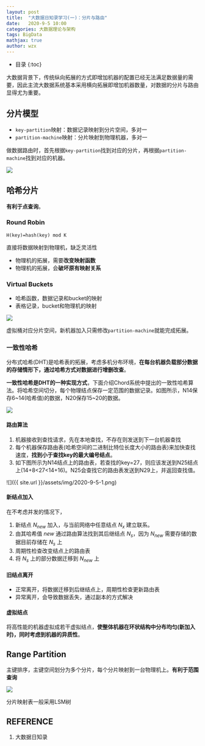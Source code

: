 ```yaml
---
layout: post
title:  "大数据日知录学习(一)：分片与路由"
date:   2020-9-5 10:00
categories: 大数据理论与架构
tags: BigData
mathjax: true
author: wzx
---
```


- 目录
{:toc}


大数据背景下，传统纵向拓展的方式即增加机器的配置已经无法满足数据量的需要，因此主流大数据系统基本采用横向拓展即增加机器数量，对数据的分片与路由显得尤为重要。




## 分片模型
- `key-partition`映射：数据记录映射到分片空间，多对一
- `partition-machine`映射：分片映射到物理机器，多对一

做数据路由时，首先根据`key-partition`找到对应的分片，再根据`partition-machine`找到对应的机器。

![](https://gitee.com/wangzxuan/images_bed/raw/master/images/20200512192329.png)

## 哈希分片
**有利于点查询**。

### Round Robin

`H(key)=hash(key) mod K`

直接将数据映射到物理机，缺乏灵活性

- 物理机的拓展，需要**改变映射函数**
- 物理机的拓展，会**破坏原有映射关系**

### Virtual Buckets
- 哈希函数，数据记录和bucket的映射
- 表格记录，bucket和物理机的映射

![](https://gitee.com/wangzxuan/images_bed/raw/master/images/20200512192915.png)

虚拟桶对应分片空间，新机器加入只需修改`partition-machine`就能完成拓展。

### 一致性哈希
分布式哈希(DHT)是哈希表的拓展，考虑多机分布环境，**在每台机器负载部分数据的存储情形下，通过哈希方式对数据进行增删改查**。

**一致性哈希是DHT的一种实现方式**，下面介绍Chord系统中提出的一致性哈希算法。将哈希空间切分，每个物理结点保存一定范围的数据记录。如图所示，N14保存6~14(哈希值)的数据，N20保存15~20的数据。

![](https://gitee.com/wangzxuan/images_bed/raw/master/images/20200512194433.png)

#### 路由算法
1. 机器接收到查找请求，先在本地查找，不存在则发送到下一台机器查找
2. 每个机器保存路由表(哈希空间的二进制比特位长度大小的路由表)来加快查找速度，**找到小于查找key的最大编号结点**。
3. 如下图所示为N14结点上的路由表，若查找的key=27，则应该发送到N25结点上(14+8<27<14+16)。N25会查找它的路由表发送到N29上，并返回查找值。

![]({{ site.url }}/assets/img/2020-9-5-1.png)

#### 新结点加入

在不考虑并发的情况下，

1. 新结点 $N_{new}$ 加入，与当前网络中任意结点 $N_x$ 建立联系。
2. 由其哈希值 $new$ 通过路由算法找到其后继结点 $N_s$，因为 $N_{new}$ 需要存储的数据目前存储在 $N_s$ 上
3. 周期性检查改变结点上的路由表
4. 将 $N_s$ 上的部分数据迁移到 $N_{new}$ 上

#### 旧结点离开

- 正常离开，将数据迁移到后继结点上，周期性检查更新路由表
- 异常离开，会导致数据丢失，通过副本的方式解决

#### 虚拟结点

将高性能的机器虚拟成若干虚拟结点，**使整体机器在环状结构中分布均匀(新加入时)，同时考虑到机器的异质性**。

## Range Partition
主键排序，主键空间划分为多个分片，每个分片映射到一台物理机上。**有利于范围查询**

![](https://gitee.com/wangzxuan/images_bed/raw/master/images/20200512195411.png)

分片映射表一般采用LSM树

## REFERENCE

1. 大数据日知录